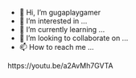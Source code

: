 - 👋 Hi, I’m gugaplaygamer
- 👀 I’m interested in ...
- 🌱 I’m currently learning ...
- 💞️ I’m looking to collaborate on ...
- 📫 How to reach me ...

<!---
gugaplaygamer/gugaplaygamer is a ✨ special ✨ repository because its `README.md` (this file) appears on your GitHub profile.
You can click the Preview link to take a look at your changes.
---> https://youtu.be/a2AvMh7GVTA
